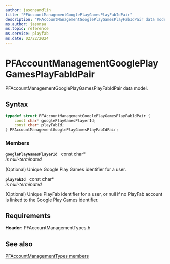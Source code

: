 ```yaml
---
author: jasonsandlin
title: "PFAccountManagementGooglePlayGamesPlayFabIdPair"
description: "PFAccountManagementGooglePlayGamesPlayFabIdPair data model."
ms.author: jasonsa
ms.topic: reference
ms.service: playfab
ms.date: 02/22/2024
---
```


# PFAccountManagementGooglePlayGamesPlayFabIdPair  

PFAccountManagementGooglePlayGamesPlayFabIdPair data model.  

## Syntax  
  
```cpp
typedef struct PFAccountManagementGooglePlayGamesPlayFabIdPair {  
    const char* googlePlayGamesPlayerId;  
    const char* playFabId;  
} PFAccountManagementGooglePlayGamesPlayFabIdPair;  
```
  
### Members  
  
**`googlePlayGamesPlayerId`** &nbsp; const char*  
*is null-terminated*  
  
(Optional) Unique Google Play Games identifier for a user.
  
**`playFabId`** &nbsp; const char*  
*is null-terminated*  
  
(Optional) Unique PlayFab identifier for a user, or null if no PlayFab account is linked to the Google Play Games identifier.
  
  
## Requirements  
  
**Header:** PFAccountManagementTypes.h
  
## See also  
[PFAccountManagementTypes members](../pfaccountmanagementtypes_members.md)  

  
  
